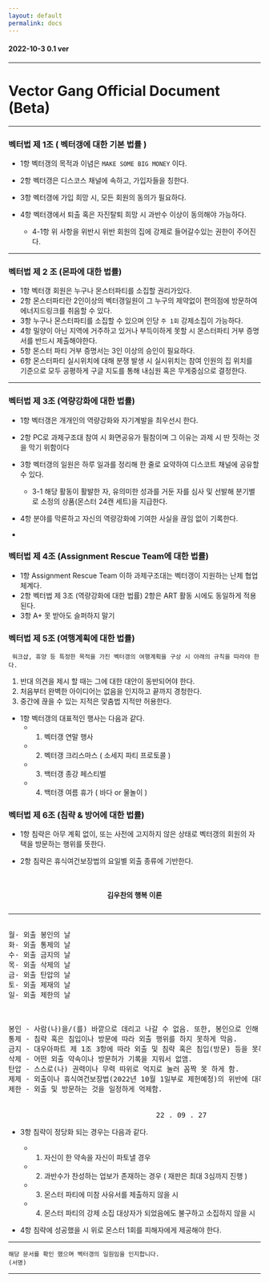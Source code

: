 ```yaml
---
layout: default
permalink: docs
---
```

#### 2022-10-3 0.1 ver 
---


# Vector Gang Official Document (Beta)

--- 


### 벡터법 제 1조 ( 벡터갱에 대한 기본 법률 )
 -   1항 벡터갱의 목적과 이념은 `MAKE SOME BIG MONEY` 이다.

 -   2항 벡터갱은 디스코스 채널에 속하고, 가입자들을 칭한다.
 -   3항 벡터갱에 가입 희망 시, 모든 회원의 동의가 필요하다.
 -   4항 벡터갱에서 퇴출 혹은 자진탈퇴 희망 시 과반수 이상이 동의해야 가능하다.
     + 4-1항 위 사항을 위반시 위반 회원의 집에 강제로 들어갈수있는 권한이 주어진다.

---

### 벡터법 제 2 조 (몬파에 대한 법률)

-  1항 벡터갱 회원은 누구나 몬스터파티를 소집할 권리가있다.
 -  2항 몬스터파티란 2인이상의 벡터갱일원이 그 누구의 제약없이 편의점에 방문하여 에너지드링크를 취음할 수 있다.
 -   3항 누구나 몬스터파티를 소집할 수 있으며 인당 `주 1회` 강제소집이 가능하다.
 -   4항 밀양이 아닌 지역에 거주하고 있거나 부득이하게 못할 시 몬스터파티 거부 증명서를 반드시 제출해야한다.
 -   5항 몬스터 파티 거부 증명서는 3인 이상의 승인이 필요하다.
 -   6항 몬스터파티 실시위치에 대해 분쟁 발생 시 실시위치는 참여 인원의 집 위치를 기준으로 모두 공평하게 구글 지도를 통해 내심원 혹은 무게중심으로 결정한다.

---

 ### 벡터법 제 3조 (역량강화에 대한 법률)
 -   1항 벡터갱은 개개인의 역량강화와 자기계발을 최우선시 한다.
 -   2항 PC로 과제구조대 참여 시 화면공유가 필참이며 그 이유는 과제 시 딴 짓하는 것을 막기 위함이다
 -   3항 벡터갱의 일원은 하루 일과를 정리해 한 줄로 요약하여 디스코트 채널에 공유할 수 있다. 

      + 3-1 해당 활동이 활발한 자, 유의미한 성과를 거둔 자를 심사 및 선발해 분기별로 소정의 상품(몬스터 24캔 세트)을 지급한다.

-   4항 분야를 막론하고 자신의 역량강화에 기여한 사실을 끊임 없이 기록한다. 
-   

### 벡터법 제 4조 (Assignment Rescue Team에 대한 법률)
- 1항 Assignment Rescue Team 이하 과제구조대는 벡터갱이 지원하는 난제 협업 체계다.
- 2항 벡터법 제 3조 (역량강화에 대한 법률) 2항은 ART 활동 시에도 동일하게 적용된다.
- 3항 A+ 못 받아도 슬퍼하지 말기

### 벡터법 제 5조 (여행계획에 대한 법률)
``` 워크샵, 휴양 등 특정한 목적을 가진 벡터갱의 여행계획을 구상 시 아래의 규칙을 따라야 한다.```

1. 반대 의견을 제시 할 때는 그에 대한 대안이 동반되어야 한다.
2. 처음부터 완벽한 아이디어는 없음을 인지하고 끝까지 경청한다.
3. 중간에 끊을 수 있는 지적은 맞춤법 지적만 허용한다. 

- 1항 벡터갱의 대표적인 행사는 다음과 같다.
    - 1. 벡터갱 연말 행사 
    - 2. 벡터갱 크리스마스 ( 소세지 파티 프로토콜 ) 
    - 3. 백터갱 종강 페스티벌
    - 4. 백터갱 여름 휴가 ( 바다 or 물놀이 )


### 벡터법 제 6조 (침략 & 방어에 대한 법률)

- 1항 침략은 아무 계획 없이, 또는 사전에 고지하지 않은 상태로 벡터갱의 회원의 자택을 방문하는 행위를 뜻한다.

- 2항 침략은 휴식여건보장법의 요일별 외출 종류에 기반한다.

<br>
<br>
<center><strong>김우찬의 행복 이론</strong></center>

<pre>
<hr>
월- 외출 봉인의 날
화- 외출 통제의 날
수- 외출 금지의 날
목- 외출 삭제의 날
금- 외출 탄압의 날
토- 외출 제재의 날
일- 외출 제한의 날

<br>
봉인 - 사람(나)을/(를) 바깥으로 데리고 나갈 수 없음. 또한, 봉인으로 인해 들어올 수도 없음.
통제 - 침략 혹은 침입이나 방문에 따라 외출 행위를 하지 못하게 막음.
금지 - 대우아파트 제 1조 3항에 따라 외출 및 침략 혹은 침입(방문) 등을 못하게 함.
삭제 - 어떤 외출 약속이나 방문허가 기록을 지워서 없앰.
탄압 - 스스로(나) 권력이나 무력 따위로 억지로 눌러 꼼짝 못 하게 함.
제제 - 외출이나 휴식여건보장법(2022년 10월 1일부로 제헌예정)의 위반에 대하여 제한하거나 금지함.
제한 - 외출 및 방문하는 것을 일정하게 억제함.


                                   22 . 09 . 27                             서명: 김우찬
</pre>


- 3항 침략이 정당화 되는 경우는 다음과 같다.
    - 1. 자신이 한 약속을 자신이 파토낼 경우
    - 2. 과반수가 찬성하는 업보가 존재하는 경우 ( 재판은 최대 3심까지 진행 )
    - 3. 몬스터 파티에 미참 사유서를 제출하지 않을 시
    - 4. 몬스터 파티의 강제 소집 대상자가 되었음에도 불구하고 소집하지 않을 시

- 4항 침략에 성공했을 시 위로 몬스터 1회를 피해자에게 제공해야 한다.

---
```해당 문서를 확인 했으며 벡터갱의 일원임을 인지합니다.　　　　　　　　　　　　　　　　　　　　　(서명)```

---
